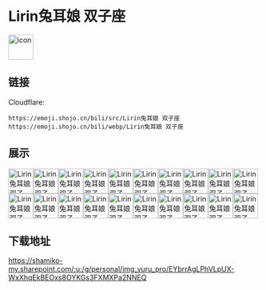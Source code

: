 # Lirin兔耳娘 双子座
<img src="https://emoji.shojo.cn/bili/src/Lirin兔耳娘 双子座/icon.png" width="50" height="50" alt="icon">

## 链接
Cloudflare:
```
https://emoji.shojo.cn/bili/src/Lirin兔耳娘 双子座
https://emoji.shojo.cn/bili/webp/Lirin兔耳娘 双子座
```
## 展示
<img src="https://emoji.shojo.cn/bili/src/Lirin兔耳娘 双子座/Lirin兔耳娘 双子座-委屈.png" width="50" height="50" alt="Lirin兔耳娘 双子座-委屈"><img src="https://emoji.shojo.cn/bili/src/Lirin兔耳娘 双子座/Lirin兔耳娘 双子座-打住.png" width="50" height="50" alt="Lirin兔耳娘 双子座-打住"><img src="https://emoji.shojo.cn/bili/src/Lirin兔耳娘 双子座/Lirin兔耳娘 双子座-啥.png" width="50" height="50" alt="Lirin兔耳娘 双子座-啥"><img src="https://emoji.shojo.cn/bili/src/Lirin兔耳娘 双子座/Lirin兔耳娘 双子座-太好了.png" width="50" height="50" alt="Lirin兔耳娘 双子座-太好了"><img src="https://emoji.shojo.cn/bili/src/Lirin兔耳娘 双子座/Lirin兔耳娘 双子座-真无语.png" width="50" height="50" alt="Lirin兔耳娘 双子座-真无语"><img src="https://emoji.shojo.cn/bili/src/Lirin兔耳娘 双子座/Lirin兔耳娘 双子座-决胜负.png" width="50" height="50" alt="Lirin兔耳娘 双子座-决胜负"><img src="https://emoji.shojo.cn/bili/src/Lirin兔耳娘 双子座/Lirin兔耳娘 双子座-呃.png" width="50" height="50" alt="Lirin兔耳娘 双子座-呃"><img src="https://emoji.shojo.cn/bili/src/Lirin兔耳娘 双子座/Lirin兔耳娘 双子座-贴贴.png" width="50" height="50" alt="Lirin兔耳娘 双子座-贴贴"><img src="https://emoji.shojo.cn/bili/src/Lirin兔耳娘 双子座/Lirin兔耳娘 双子座-嗯嗯.png" width="50" height="50" alt="Lirin兔耳娘 双子座-嗯嗯"><img src="https://emoji.shojo.cn/bili/src/Lirin兔耳娘 双子座/Lirin兔耳娘 双子座-幸运降临.png" width="50" height="50" alt="Lirin兔耳娘 双子座-幸运降临"><img src="https://emoji.shojo.cn/bili/src/Lirin兔耳娘 双子座/Lirin兔耳娘 双子座-卑微.png" width="50" height="50" alt="Lirin兔耳娘 双子座-卑微"><img src="https://emoji.shojo.cn/bili/src/Lirin兔耳娘 双子座/Lirin兔耳娘 双子座-晚安.png" width="50" height="50" alt="Lirin兔耳娘 双子座-晚安"><img src="https://emoji.shojo.cn/bili/src/Lirin兔耳娘 双子座/Lirin兔耳娘 双子座-怎么办呀.png" width="50" height="50" alt="Lirin兔耳娘 双子座-怎么办呀"><img src="https://emoji.shojo.cn/bili/src/Lirin兔耳娘 双子座/Lirin兔耳娘 双子座-搞快点.png" width="50" height="50" alt="Lirin兔耳娘 双子座-搞快点"><img src="https://emoji.shojo.cn/bili/src/Lirin兔耳娘 双子座/Lirin兔耳娘 双子座-抱一下.png" width="50" height="50" alt="Lirin兔耳娘 双子座-抱一下"><img src="https://emoji.shojo.cn/bili/src/Lirin兔耳娘 双子座/Lirin兔耳娘 双子座-惨.png" width="50" height="50" alt="Lirin兔耳娘 双子座-惨"><img src="https://emoji.shojo.cn/bili/src/Lirin兔耳娘 双子座/Lirin兔耳娘 双子座-选我选我.png" width="50" height="50" alt="Lirin兔耳娘 双子座-选我选我"><img src="https://emoji.shojo.cn/bili/src/Lirin兔耳娘 双子座/Lirin兔耳娘 双子座-阿巴.png" width="50" height="50" alt="Lirin兔耳娘 双子座-阿巴"><img src="https://emoji.shojo.cn/bili/src/Lirin兔耳娘 双子座/Lirin兔耳娘 双子座-笑发财了.png" width="50" height="50" alt="Lirin兔耳娘 双子座-笑发财了"><img src="https://emoji.shojo.cn/bili/src/Lirin兔耳娘 双子座/Lirin兔耳娘 双子座-叉出去.png" width="50" height="50" alt="Lirin兔耳娘 双子座-叉出去">

## 下载地址

https://shamiko-my.sharepoint.com/:u:/g/personal/img_yuru_pro/EYbrrAgLPhVLpUX-WxXhqEkBEOxs8OYKGs3FXMXPa2NNEQ